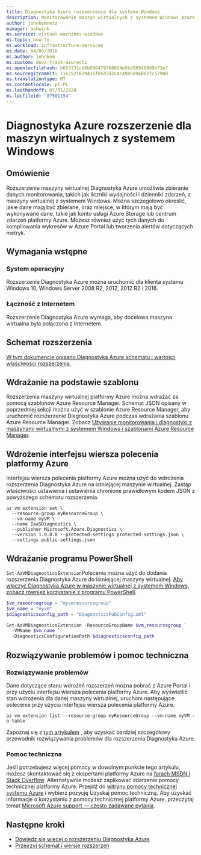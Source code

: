 ```yaml
---
title: Diagnostyka Azure rozszerzenie dla systemu Windows
description: Monitorowanie maszyn wirtualnych z systemem Windows Azure przy użyciu rozszerzenia Diagnostyka Azure
author: johnkemnetz
manager: ashwink
ms.service: virtual-machines-windows
ms.topic: how-to
ms.workload: infrastructure-services
ms.date: 04/06/2018
ms.author: johnkem
ms.custom: devx-track-azurecli
ms.openlocfilehash: b657231cb6b896479766654e5bd989468d9b73e7
ms.sourcegitcommit: 11e2521679415f05d3d2c4c49858940677c57900
ms.translationtype: MT
ms.contentlocale: pl-PL
ms.lasthandoff: 07/31/2020
ms.locfileid: "87501154"
---
```

# <a name="azure-diagnostics-extension-for-windows-vms"></a>Diagnostyka Azure rozszerzenie dla maszyn wirtualnych z systemem Windows

## <a name="overview"></a>Omówienie

Rozszerzenie maszyny wirtualnej Diagnostyka Azure umożliwia zbieranie danych monitorowania, takich jak liczniki wydajności i dzienniki zdarzeń, z maszyny wirtualnej z systemem Windows. Można szczegółowo określić, jakie dane mają być zbierane, oraz miejsce, w którym mają być wykonywane dane, takie jak konto usługi Azure Storage lub centrum zdarzeń platformy Azure. Możesz również użyć tych danych do kompilowania wykresów w Azure Portal lub tworzenia alertów dotyczących metryk.

## <a name="prerequisites"></a>Wymagania wstępne

### <a name="operating-system"></a>System operacyjny

Rozszerzenie Diagnostyka Azure można uruchomić dla klienta systemu Windows 10, Windows Server 2008 R2, 2012, 2012 R2 i 2016.

### <a name="internet-connectivity"></a>Łączność z Internetem

Rozszerzenie Diagnostyka Azure wymaga, aby docelowa maszyna wirtualna była połączona z Internetem. 

## <a name="extension-schema"></a>Schemat rozszerzenia

[W tym dokumencie opisano Diagnostyka Azure schematu i wartości właściwości rozszerzenia.](../../azure-monitor/platform/diagnostics-extension-schema-windows.md)

## <a name="template-deployment"></a>Wdrażanie na podstawie szablonu

Rozszerzenia maszyny wirtualnej platformy Azure można wdrażać za pomocą szablonów Azure Resource Manager. Schemat JSON opisany w poprzedniej sekcji można użyć w szablonie Azure Resource Manager, aby uruchomić rozszerzenie Diagnostyka Azure podczas wdrażania szablonu Azure Resource Manager. Zobacz [Używanie monitorowania i diagnostyki z maszynami wirtualnymi z systemem Windows i szablonami Azure Resource Manager](../extensions/diagnostics-template.md).

## <a name="azure-cli-deployment"></a>Wdrożenie interfejsu wiersza polecenia platformy Azure

Interfejsu wiersza polecenia platformy Azure można użyć do wdrożenia rozszerzenia Diagnostyka Azure na istniejącej maszynie wirtualnej. Zastąp właściwości ustawienia i ustawienia chronione prawidłowym kodem JSON z powyższego schematu rozszerzenia. 

```azurecli
az vm extension set \
  --resource-group myResourceGroup \
  --vm-name myVM \
  --name IaaSDiagnostics \
  --publisher Microsoft.Azure.Diagnostics \
  --version 1.9.0.0 --protected-settings protected-settings.json \
  --settings public-settings.json 
```

## <a name="powershell-deployment"></a>Wdrażanie programu PowerShell

`Set-AzVMDiagnosticsExtension`Polecenia można użyć do dodania rozszerzenia Diagnostyka Azure do istniejącej maszyny wirtualnej. [Aby włączyć Diagnostyka Azure w maszynie wirtualnej z systemem Windows, zobacz również korzystanie z programu PowerShell](../extensions/diagnostics-windows.md).

 


```powershell
$vm_resourcegroup = "myvmresourcegroup"
$vm_name = "myvm"
$diagnosticsconfig_path = "DiagnosticsPubConfig.xml"

Set-AzVMDiagnosticsExtension -ResourceGroupName $vm_resourcegroup `
  -VMName $vm_name `
  -DiagnosticsConfigurationPath $diagnosticsconfig_path
```

## <a name="troubleshoot-and-support"></a>Rozwiązywanie problemów i pomoc techniczna

### <a name="troubleshoot"></a>Rozwiązywanie problemów

Dane dotyczące stanu wdrożeń rozszerzeń można pobrać z Azure Portal i przy użyciu interfejsu wiersza polecenia platformy Azure. Aby wyświetlić stan wdrożenia dla danej maszyny wirtualnej, uruchom następujące polecenie przy użyciu interfejsu wiersza polecenia platformy Azure.

```azurecli
az vm extension list --resource-group myResourceGroup --vm-name myVM -o table
```

Zapoznaj się z [tym artykułem](../../azure-monitor/platform/diagnostics-extension-troubleshooting.md) , aby uzyskać bardziej szczegółowy przewodnik rozwiązywania problemów dla rozszerzenia Diagnostyka Azure.

### <a name="support"></a>Pomoc techniczna

Jeśli potrzebujesz więcej pomocy w dowolnym punkcie tego artykułu, możesz skontaktować się z ekspertami platformy Azure na [forach MSDN i Stack Overflow](https://azure.microsoft.com/support/forums/). Alternatywnie możesz zaplikować zdarzenie pomocy technicznej platformy Azure. Przejdź do [witryny pomocy technicznej systemu Azure](https://azure.microsoft.com/support/options/) i wybierz pozycję Uzyskaj pomoc techniczną. Aby uzyskać informacje o korzystaniu z pomocy technicznej platformy Azure, przeczytaj temat [Microsoft Azure support — często zadawane pytania](https://azure.microsoft.com/support/faq/).

## <a name="next-steps"></a>Następne kroki
* [Dowiedz się więcej o rozszerzeniu Diagnostyka Azure](../../azure-monitor/platform/diagnostics-extension-overview.md)
* [Przejrzyj schemat i wersje rozszerzeń](../../azure-monitor/platform/diagnostics-extension-schema-windows.md)
